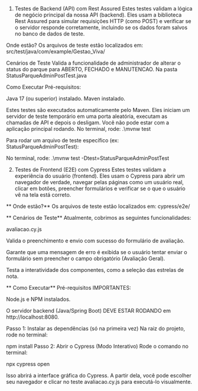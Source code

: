 1. Testes de Backend (API) com Rest Assured
Estes testes validam a lógica de negócio principal da nossa API (backend). Eles usam a biblioteca Rest Assured para simular requisições HTTP (como POST) e verificar se o servidor responde corretamente, incluindo se os dados foram salvos no banco de dados de teste.

Onde estão?
Os arquivos de teste estão localizados em: src/test/java/com/example/Gestao_Viva/

Cenários de Teste
Valida a funcionalidade de administrador de alterar o status do parque para ABERTO, FECHADO e MANUTENCAO.
Na pasta
StatusParqueAdminPostTest.java

Como Executar
Pré-requisitos:

Java 17 (ou superior) instalado.
Maven instalado.

Estes testes são executados automaticamente pelo Maven. Eles iniciam um servidor de teste temporário em uma porta aleatória, executam as chamadas de API e depois o desligam. Você não pode estar com a aplicação principal rodando.
No terminal, rode:
.\mvnw test

Para rodar um arquivo de teste específico (ex: StatusParqueAdminPostTest):

No terminal, rode:
.\mvnw test -Dtest=StatusParqueAdminPostTest

2. Testes de Frontend (E2E) com Cypress
Estes testes validam a experiência do usuário (frontend). Eles usam o Cypress para abrir um navegador de verdade, navegar pelas páginas como um usuário real, clicar em botões, preencher formulários e verificar se o que o usuário vê na tela está correto.

** Onde estão?**
Os arquivos de teste estão localizados em: cypress/e2e/

** Cenários de Teste**
Atualmente, cobrimos as seguintes funcionalidades:

avaliacao.cy.js

Valida o preenchimento e envio com sucesso do formulário de avaliação.

Garante que uma mensagem de erro é exibida se o usuário tentar enviar o formulário sem preencher o campo obrigatório (Avaliação Geral).

Testa a interatividade dos componentes, como a seleção das estrelas de nota.

** Como Executar**
 Pré-requisitos IMPORTANTES:

Node.js e NPM instalados.

O servidor backend (Java/Spring Boot) DEVE ESTAR RODANDO em http://localhost:8080.

Passo 1: Instalar as dependências (só na primeira vez) Na raiz do projeto, rode no terminal:

npm install
Passo 2: Abrir o Cypress (Modo Interativo) Rode o comando no terminal:

npx cypress open

Isso abrirá a interface gráfica do Cypress. A partir dela, você pode escolher seu navegador e clicar no teste avaliacao.cy.js para executá-lo visualmente.
